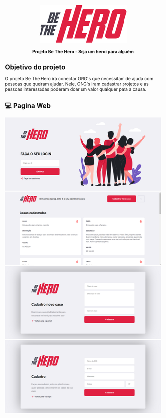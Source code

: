 <h4 align="center">
<img src="assets/logo-bethehero.png"/>
<br>
<br>
 Projeto Be The Hero - Seja um heroi para alguém
</h4>

## Objetivo do projeto 

O projeto Be The Hero irá conectar ONG's que necessitam de ajuda com pessoas que queiram ajudar.
Nele, ONG's iram cadastrar projetos e as pessoas interessadas poderam doar um valor qualquer para a causa.

## :computer: Pagina Web

<p align="center">
  <img src="assets/web-home.png" alt="Pagina Home"/>
  <img src="assets/web-incidents.png" alt="Pagina de Incidentes"/>
  <img src="assets/web-new-incident.png" alt="Pagina Cadastro Incidentes"/>
  <img src="assets/web-new-ong.png" alt="Pagina Cadastro ONG"/>
</p>
